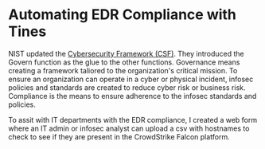 # Automating EDR Compliance with Tines
NIST updated the [Cybersecurity Framework (CSF)](https://www.nist.gov/cyberframework).  They introduced the Govern function as the glue to the other functions.  Governance means creating a framework taliored to the organization's critical mission. To ensure an organization can operate in a cyber or physical incident, infosec policies and standards are created to reduce cyber risk or business risk.  Compliance is the means to ensure adherence to the infosec standards and policies.

To assit with IT departments with the EDR compliance, I created a web form where an IT admin or infosec analyst can upload a csv with hostnames to check to see if they are present in the CrowdStrike Falcon platform.  